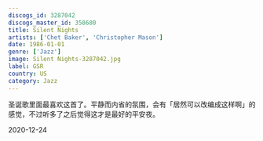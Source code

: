 ```yaml
---
discogs_id: 3287042
discogs_master_id: 358680
title: Silent Nights
artists: ['Chet Baker', 'Christopher Mason']
date: 1986-01-01
genre: ['Jazz']
image: Silent Nights-3287042.jpg
label: GSR
country: US
category: Jazz
---
```


圣诞歌里面最喜欢这首了。平静而内省的氛围，会有「居然可以改编成这样啊」的感觉，不过听多了之后觉得这才是最好的平安夜。

<time>2020-12-24</time>